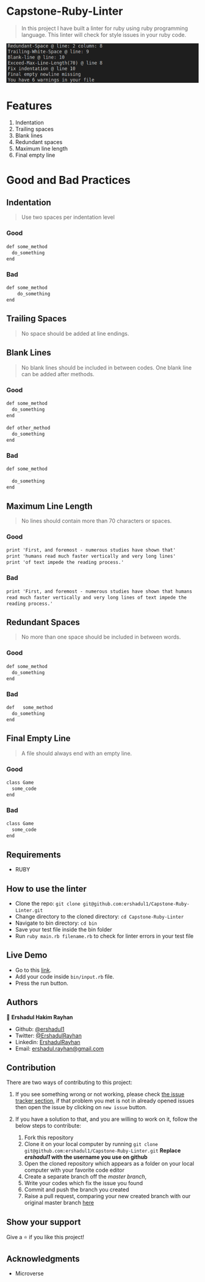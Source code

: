 # Capstone-Ruby-Linter
> In this project I have built a linter for ruby using ruby programming language.
> This linter will check for style issues in your ruby code.

 ![screenshot](linter.png)

# Features

1. Indentation
2. Trailing spaces
3. Blank lines 
4. Redundant spaces
5. Maximum line length
6. Final empty line

# Good and Bad Practices

## Indentation

> Use two spaces per indentation level 

### Good

```
def some_method
  do_something
end
```

### Bad

```
def some_method
    do_something
end
```

## Trailing Spaces

> No space should be added at line endings.

## Blank Lines

> No blank lines should be included in between codes.
> One blank line can be added after methods.

### Good

```
def some_method
  do_something
end

def other_method
  do_something
end
```

### Bad

```
def some_method
  
  do_something
end
```

## Maximum Line Length

> No lines should contain more than 70 characters or spaces.

### Good

```
print 'First, and foremost - numerous studies have shown that'
print 'humans read much faster vertically and very long lines'
print 'of text impede the reading process.'
```

### Bad

```
print 'First, and foremost - numerous studies have shown that humans read much faster vertically and very long lines of text impede the reading process.'
```

## Redundant Spaces

> No more than one space should be included in between words.

### Good

```
def some_method
  do_something
end

```

### Bad

```
def   some_method
  do_something
end
```

## Final Empty Line

> A file should always end with an empty line.

### Good

```
class Game
  some_code
end

```

### Bad

```
class Game
  some_code
end
```

## Requirements

- RUBY

## How to use the linter

- Clone the repo: `git clone git@github.com:ershadul1/Capstone-Ruby-Linter.git`
- Change directory to the cloned directory: `cd Capstone-Ruby-Linter`
- Navigate to bin directory: `cd bin`
- Save your test file inside the bin folder
- Run `ruby main.rb filename.rb` to check for linter errors in your test file

## Live Demo

- Go to this [link](https://repl.it/@Ershadul/Capstone-Ruby-Linter#bin/input.rb).
- Add your code inside `bin/input.rb` file.
- Press the run button.

## Authors

 👤 **Ershadul Hakim Rayhan**

- Github: [@ershadul1](https://github.com/ershadul1)
- Twitter: [@ErshadulRayhan](https://twitter.com/ErshadulRayhan)
- Linkedin: [ErshadulRayhan](https://www.linkedin.com/in/ershadulrayhan/)
- Email:  [ershadul.rayhan@gmail.com](mailto:ershadul.rayhan@gmail.com)

## Contribution
There are two ways of contributing to this project:

1.  If you see something wrong or not working, please check [the issue tracker section](https://github.com/ershadul1/Capstone-Ruby-Linter/issues), if that problem you met is not in already opened issues then open the issue by clicking on `new issue` button.

2.  If you have a solution to that, and you are willing to work on it, follow the below steps to contribute:
    1.  Fork this repository
    1.  Clone it on your local computer by running `git clone git@github.com:ershadul1/Capstone-Ruby-Linter.git` __Replace *ershadul1* with the username you use on github__
    1.  Open the cloned repository which appears as a folder on your local computer with your favorite code editor
    1.  Create a separate branch off the *master branch*,
    1.  Write your codes which fix the issue you found
    1.  Commit and push the branch you created
    1.  Raise a pull request, comparing your new created branch with our original master branch [here](https://github.com/ershadul1/Capstone-Ruby-Linter)
## Show your support

Give a ⭐️ if you like this project!
​
## Acknowledgments

- Microverse
